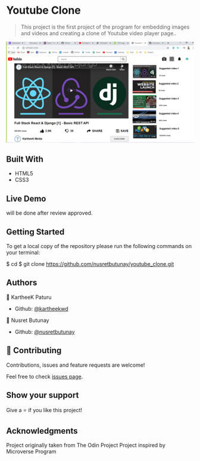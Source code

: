 # Youtube Clone

> This project is the first project of the program for embedding images and videos and creating a clone of Youtube video player page..

![](/img/screenshot.PNG)

## Built With

- HTML5
- CSS3

## Live Demo

will be done after review approved.

## Getting Started

To get a local copy of the repository please run the following commands on your terminal:

$ cd <folder>
$ git clone https://github.com/nusretbutunay/youtube_clone.git

## Authors

👤 KartheeK Paturu

- Github: [@kartheekwd](https://github.com/kartheekwd)

👤 Nusret Butunay

- Github: [@nusretbutunay](https://github.com/nusretbutunay)

## 🤝 Contributing

Contributions, issues and feature requests are welcome!

Feel free to check [issues page](issues/).

## Show your support

Give a ⭐️ if you like this project!

## Acknowledgments

Project originally taken from The Odin Project
Project inspired by Microverse Program
